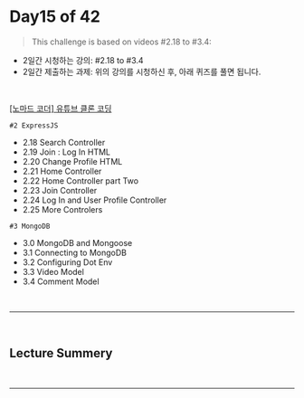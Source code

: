 # Day15 of 42

> This challenge is based on videos #2.18 to #3.4:

- 2일간 시청하는 강의: #2.18 to #3.4
- 2일간 제출하는 과제: 위의 강의를 시청하신 후, 아래 퀴즈를 풀면 됩니다.

<br/>

[[노마드 코더] 유튜브 클론 코딩](https://academy.nomadcoders.co/courses/enrolled/435438)

`#2 ExpressJS`

- 2.18 Search Controller
- 2.19 Join : Log In HTML
- 2.20 Change Profile HTML
- 2.21 Home Controller
- 2.22 Home Controller part Two
- 2.23 Join Controller
- 2.24 Log In and User Profile Controller
- 2.25 More Controlers

`#3 MongoDB`

- 3.0 MongoDB and Mongoose
- 3.1 Connecting to MongoDB
- 3.2 Configuring Dot Env
- 3.3 Video Model
- 3.4 Comment Model

<br/>

---

<br/>

## Lecture Summery

<br/>

---

<br/>
